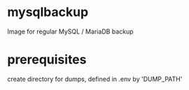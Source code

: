 # mysqlbackup
Image for regular MySQL / MariaDB backup

# prerequisites

create directory for dumps, defined in .env by 'DUMP_PATH'